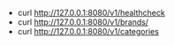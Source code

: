 
- curl http://127.0.0.1:8080/v1/healthcheck
- curl http://127.0.0.1:8080/v1/brands/
- curl http://127.0.0.1:8080/v1/categories
